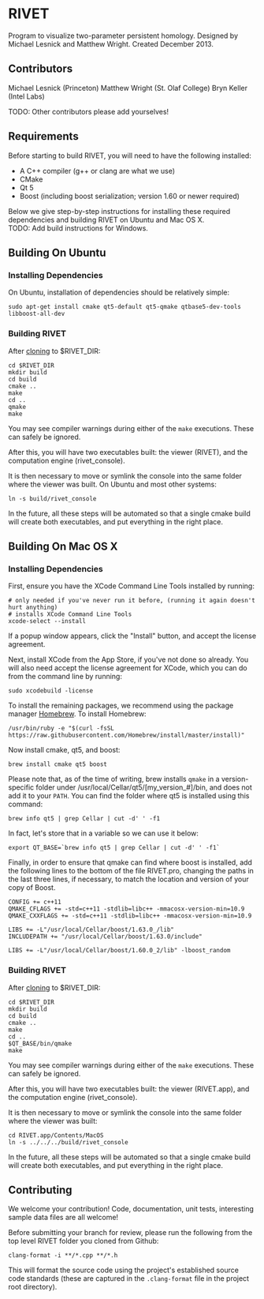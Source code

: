 # RIVET

Program to visualize two-parameter persistent homology. 
Designed by Michael Lesnick and Matthew Wright. 
Created December 2013.  

## Contributors
Michael Lesnick (Princeton)
Matthew Wright (St. Olaf College)
Bryn Keller (Intel Labs)

TODO: Other contributors please add yourselves!

## Requirements
Before starting to build RIVET, you will need to have the following installed:
 
* A C++ compiler (g++ or clang are what we use)
* CMake
* Qt 5
* Boost (including boost serialization; version 1.60 or newer required)

Below we give step-by-step instructions for installing these required dependencies and building RIVET on Ubuntu and Mac OS X.  
TODO: Add build instructions for Windows.  

## Building On Ubuntu

### Installing Dependencies
On Ubuntu, installation of dependencies should be relatively simple:

    sudo apt-get install cmake qt5-default qt5-qmake qtbase5-dev-tools libboost-all-dev

### Building RIVET 

After <a href="https://help.github.com/articles/cloning-a-repository/" target="_blank">cloning</a> to $RIVET_DIR:

    cd $RIVET_DIR
    mkdir build
    cd build
    cmake ..
    make
    cd .. 
    qmake 
    make

You may see compiler warnings during either of the `make` executions.
These can safely be ignored. 

After this, you will have two executables built: the viewer (RIVET), 
and the computation engine (rivet_console).

It is then necessary to move or symlink the console into the same folder
where the viewer was built. On Ubuntu and most other systems:

    ln -s build/rivet_console
    
In the future, all these steps will be automated so that a single cmake build will create both executables, and put everything in the right place.    

## Building On Mac OS X

### Installing Dependencies

First,  ensure you have the XCode Command Line Tools installed by running:

    # only needed if you've never run it before, (running it again doesn't hurt anything)
    # installs XCode Command Line Tools
    xcode-select --install
    
If a popup window appears, click the "Install" button, and accept the license agreement.  

Next, install XCode from the App Store, if you've not done so already.  You will also need accept the license agreement for XCode, which you can do from the command line by running:

    sudo xcodebuild -license

To install the remaining packages, we recommend using the package manager [Homebrew](http://brew.sh/).  To install Homebrew:

    /usr/bin/ruby -e "$(curl -fsSL https://raw.githubusercontent.com/Homebrew/install/master/install)"    
    
Now install cmake, qt5, and boost:
    
    brew install cmake qt5 boost
    
Please note that, as of the time of writing, brew installs `qmake` in a version-specific folder under 
/usr/local/Cellar/qt5/[my_version_#]/bin, and does not add it to your `PATH`. You can find
the folder where qt5 is installed using this command:

    brew info qt5 | grep Cellar | cut -d' ' -f1

In fact, let's store that in a variable so we can use it below:
    
    export QT_BASE=`brew info qt5 | grep Cellar | cut -d' ' -f1`

Finally, in order to ensure that qmake can find where boost is installed, add the following lines to the bottom of the file RIVET.pro, changing the paths in the last three lines, if necessary, to match the location and version of your copy of Boost.  

    CONFIG += c++11
    QMAKE_CFLAGS += -std=c++11 -stdlib=libc++ -mmacosx-version-min=10.9
    QMAKE_CXXFLAGS += -std=c++11 -stdlib=libc++ -mmacosx-version-min=10.9

    LIBS += -L"/usr/local/Cellar/boost/1.63.0_/lib"
    INCLUDEPATH += "/usr/local/Cellar/boost/1.63.0/include"

    LIBS += -L"/usr/local/Cellar/boost/1.60.0_2/lib" -lboost_random

### Building RIVET
After <a href="https://help.github.com/articles/cloning-a-repository/" target="_blank">cloning</a> to $RIVET_DIR:

    cd $RIVET_DIR
    mkdir build
    cd build
    cmake ..
    make
    cd .. 
    $QT_BASE/bin/qmake
    make    
    
You may see compiler warnings during either of the `make` executions.
These can safely be ignored. 

After this, you will have two executables built: the viewer (RIVET.app),
and the computation engine (rivet_console).
   
It is then necessary to move or symlink the console into the same folder where the viewer was built:

    cd RIVET.app/Contents/MacOS
    ln -s ../../../build/rivet_console   

In the future, all these steps will be automated so that a single cmake build will create both executables, and put everything in the right place.

## Contributing
    
We welcome your contribution! Code, documentation, unit tests, 
interesting sample data files are all welcome!

Before submitting your branch for review, please run the following from the
top level RIVET folder you cloned from Github:

```
clang-format -i **/*.cpp **/*.h
```

This will format the source code using the project's established source
code standards (these are captured in the `.clang-format` file in the
project root directory).
